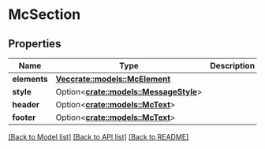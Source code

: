 # McSection

## Properties

Name | Type | Description | Notes
------------ | ------------- | ------------- | -------------
**elements** | [**Vec<crate::models::McElement>**](MCElement.md) |  | 
**style** | Option<[**crate::models::MessageStyle**](MessageStyle.md)> |  | [optional]
**header** | Option<[**crate::models::McText**](MCText.md)> |  | [optional]
**footer** | Option<[**crate::models::McText**](MCText.md)> |  | [optional]

[[Back to Model list]](../README.md#documentation-for-models) [[Back to API list]](../README.md#documentation-for-api-endpoints) [[Back to README]](../README.md)


